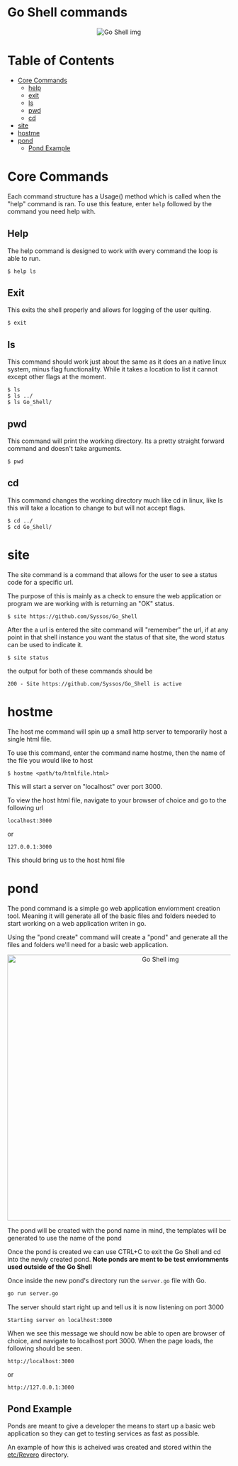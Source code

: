 # Go Shell commands

<p align="center">
  <img src="https://raw.githubusercontent.com/Syssos/Go_Shell/main/settings/images/Shell.PNG" alt="Go Shell img"/>
</p>

# Table of Contents
- [Core Commands](#core-commands)
	* [help](#help)
	* [exit](#exit)
	* [ls](#ls)
	* [pwd](#pwd)
	* [cd](#cd)
- [site](#site)
- [hostme](#hostme)
- [pond](#pond)
	* [Pond Example](#pond-example)

# Core Commands

Each command structure has a Usage() method which is called when the "help" command is ran. To use this feature, enter ```help``` followed by the command you need help with.

## Help
The help command is designed to work with every command the loop is able to run.

```
$ help ls
```

## Exit
This exits the shell properly and allows for logging of the user quiting.

```
$ exit
```
## ls
This command should work just about the same as it does an a native linux system, minus flag functionality. While it takes a location to list it cannot except other flags at the moment.

```
$ ls
$ ls ../
$ ls Go_Shell/
```
## pwd
This command will print the working directory. Its a pretty straight forward command and doesn't take arguments.

```
$ pwd
```
## cd
This command changes the working directory much like cd in linux, like ls this will take a location to change to but will not accept flags.

```
$ cd ../
$ cd Go_Shell/
```

# site

The site command is a command that allows for the user to see a status code for a specific url. 

The purpose of this is mainly as a check to ensure the web application or program we are working with is returning an "OK" status.

```
$ site https://github.com/Syssos/Go_Shell
```

After the a url is entered the site command will "remember" the url, if at any point in that shell instance you want the status of that site, the word status can be used to indicate it.

```
$ site status
```
the output for both of these commands should be

```
200 - Site https://github.com/Syssos/Go_Shell is active
```

# hostme

The host me command will spin up a small http server to temporarily host a single html file. 

To use this command, enter the command name hostme, then the name of the file you would like to host

```
$ hostme <path/to/htmlfile.html>
```

This will start a server on "localhost" over port 3000.

To view the host html file, navigate to your browser of choice and go to the following url
```
localhost:3000
```
or
```
127.0.0.1:3000
```
This should bring us to the host html file

# pond

The pond command is a simple go web application enviornment creation tool. Meaning it will generate all of the basic files and folders needed to start working on a web application writen in go.

Using the "pond create" command will create a "pond" and generate all the files and folders we'll need for a basic web application.

<p align="center">
  <img src="https://github.com/Syssos/Go_Shell/blob/main/settings/images/PondCreate.PNG" alt="Go Shell img" width="675px" height="600"/>
</p>

The pond will be created with the pond name in mind, the templates will be generated to use the name of the pond

Once the pond is created we can use CTRL+C to exit the Go Shell and cd into the newly created pond.
**Note ponds are ment to be test enviornments used outside of the Go Shell**

Once inside the new pond's directory run the `server.go` file with Go.

```bash
go run server.go
```
The server should start right up and tell us it is now listening on port 3000

```
Starting server on localhost:3000
```

When we see this message we should now be able to open are browser of choice, and navigate to localhost port 3000. When the page loads, the following should be seen.

```
http://localhost:3000
```
or
```
http://127.0.0.1:3000
```

## Pond Example

Ponds are meant to give a developer the means to start up a basic web application so they can get to testing services as fast as possible. 

An example of how this is acheived was created and stored within the [etc/Revero](https://github.com/Syssos/Go_Shell/tree/main/etc/Revero) directory.
